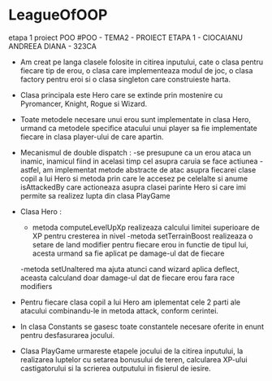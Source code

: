 # LeagueOfOOP
etapa 1 proiect POO
#POO - TEMA2 - PROIECT ETAPA 1 - CIOCAIANU ANDREEA DIANA - 323CA

- Am creat pe langa clasele folosite in citirea inputului, cate o clasa pentru fiecare tip de erou, o clasa care implementeaza modul de joc, o clasa factory pentru eroi si o clasa singleton care construieste harta.

- Clasa principala este Hero care se extinde prin mostenire cu Pyromancer, Knight, Rogue si Wizard.
	      	

- Toate metodele necesare unui erou sunt implementate in clasa Hero, urmand ca metodele specifice atacului unui player sa fie implementate fiecare in clasa player-ului de care apartin.

- Mecanismul de double dispatch : 
	-se presupune ca un erou ataca un inamic, inamicul fiind in acelasi timp cel asupra caruia se face actiunea
	-astfel, am implementat metode abstracte de atac asupra fiecarei clase copil a lui Hero si metoda prin care le accesez pe celelalte si anume isAttackedBy care actioneaza asupra clasei parinte Hero si care imi permite sa realizez lupta din clasa PlayGame

- Clasa Hero :

	- metoda computeLevelUpXp realizeaza calcului limitei superioare de XP pentru cresterea in nivel
	-metoda setTerrainBoost realizeaza o setare de land modifier pentru fiecare erou in functie de tipul lui, acesta urmand sa fie aplicat pe damage-ul dat de fiecare

	-metoda setUnaltered ma ajuta atunci cand wizard aplica deflect, aceasta calculand doar damage-ul dat de fiecare erou fara race modifiers

- Pentru fiecare clasa copil a lui Hero am iplementat cele 2 parti ale atacului combinandu-le in metoda attack, conform cerintei.

- In clasa Constants se gasesc toate constantele necesare oferite in enunt pentru desfasurarea jocului. 

- Clasa PlayGame urmareste etapele jocului de la citirea inputului, la realizarea luptelor cu setarea bonusului de teren, calcularea XP-ului castigatorului si la scrierea outputului in fisierul de iesire.
